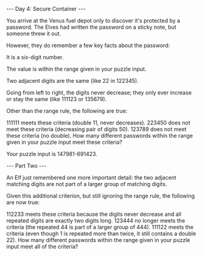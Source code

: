 --- Day 4: Secure Container ---

You arrive at the Venus fuel depot only to discover it's protected by a password. The Elves had
written the password on a sticky note, but someone threw it out.

However, they do remember a few key facts about the password:

It is a six-digit number.

The value is within the range given in your puzzle input.

Two adjacent digits are the same (like 22 in 122345).

Going from left to right, the digits never decrease;
they only ever increase or stay the same (like 111123 or 135679).

Other than the range rule, the following are true:

111111 meets these criteria (double 11, never decreases).
223450 does not meet these criteria (decreasing pair of digits 50).
123789 does not meet these criteria (no double).
How many different passwords within the range given in your puzzle input meet these criteria?

Your puzzle input is 147981-691423.

--- Part Two ---

An Elf just remembered one more important detail: the two adjacent matching digits are not part of a
larger group of matching digits.

Given this additional criterion, but still ignoring the range rule, the following are now true:

112233 meets these criteria because the digits never decrease and all repeated digits are exactly two digits long.
123444 no longer meets the criteria (the repeated 44 is part of a larger group of 444).
111122 meets the criteria (even though 1 is repeated more than twice, it still contains a double 22).
How many different passwords within the range given in your puzzle input meet all of the criteria?
